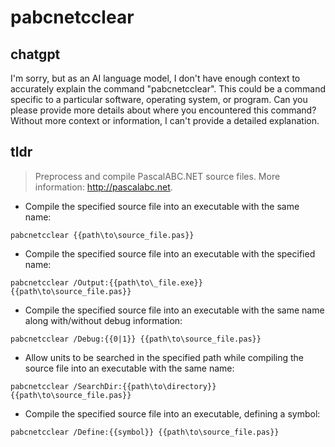 # pabcnetcclear 
## chatgpt 
I'm sorry, but as an AI language model, I don't have enough context to accurately explain the command "pabcnetcclear". This could be a command specific to a particular software, operating system, or program. Can you please provide more details about where you encountered this command? Without more context or information, I can't provide a detailed explanation. 

## tldr 
 
> Preprocess and compile PascalABC.NET source files.
> More information: <http://pascalabc.net>.

- Compile the specified source file into an executable with the same name:

`pabcnetcclear {{path\to\source_file.pas}}`

- Compile the specified source file into an executable with the specified name:

`pabcnetcclear /Output:{{path\to\_file.exe}} {{path\to\source_file.pas}}`

- Compile the specified source file into an executable with the same name along with/without debug information:

`pabcnetcclear /Debug:{{0|1}} {{path\to\source_file.pas}}`

- Allow units to be searched in the specified path while compiling the source file into an executable with the same name:

`pabcnetcclear /SearchDir:{{path\to\directory}} {{path\to\source_file.pas}}`

- Compile the specified source file into an executable, defining a symbol:

`pabcnetcclear /Define:{{symbol}} {{path\to\source_file.pas}}`
